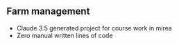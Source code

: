 ## Farm management

- Claude 3.5 generated project for course work in mirea
- Zero manual written lines of code
